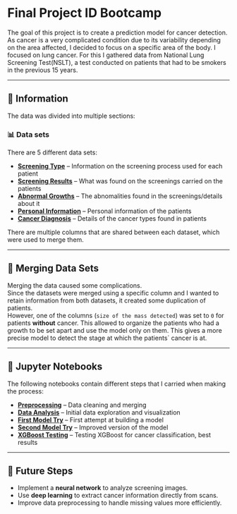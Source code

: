 # Final Project ID Bootcamp

The goal of this project is to create a prediction model for cancer detection.
As cancer is a very complicated condition due to its variability depending on the area affected, I decided to focus on a specific area of the body.
I focused on lung cancer. For this I gathered data from National Lung Screening Test(NSLT), a test conducted on patients that had to be smokers in the previous 15 years.

---

## 📝 Information 
The data was divided into multiple sections:

### 📊 Data sets
There are 5 different data sets:  
- **[Screening Type](./nlst_780_screen_idc_20210527.csv)** – Information on the screening process used for each patient  
- **[Screening Results](./nlst_780_ctab_idc_20210527.csv)** – What was found on the screenings carried on the patients  
- **[Abnormal Growths](./nlst_780_ctabc_idc_20210527.csv)** – The abnomalities found in the screenings/details about it    
- **[Personal Information](./nlst_780_prsn_idc_20210527.csv)** – Personal information of the patients   
- **[Cancer Diagnosis](./nlst_780_canc_idc_20210527.csv)** – Details of the cancer types found in patients  

There are multiple columns that are shared between each dataset, which were used to merge them.

---

## 🔀 Merging Data Sets
Merging the data caused some complications.  
Since the datasets were merged using a specific column and I wanted to retain information from both datasets, it created some duplication of patients.  
However, one of the columns (`size of the mass detected`) was set to `0` for patients **without** cancer. This allowed to organize the patients who had a growth to be set apart and use the model only on them.
This gives a more precise model to detect the stage at which the patients´ cancer is at.  

---

## 📂 Jupyter Notebooks
The following notebooks contain different steps that I carried when making the process:

- **[Preprocessing](./PreProcess.ipynb)** – Data cleaning and merging
- **[Data Analysis](./Analisis.ipynb)** – Initial data exploration and visualization  
- **[First Model Try](./First%20try.ipynb)** – First attempt at building a model  
- **[Second Model Try](./Second%20try.ipynb)** – Improved version of the model  
- **[XGBoost Testing](./XGboost%20test.ipynb)** – Testing XGBoost for cancer classification, best results  

---

## 🚀 Future Steps
- Implement a **neural network** to analyze screening images.  
- Use **deep learning** to extract cancer information directly from scans.  
- Improve data preprocessing to handle missing values more efficiently. 


